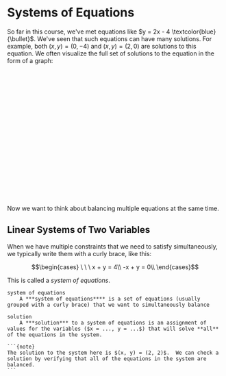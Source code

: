 # Systems of Equations

So far in this course, we've met equations like $y = 2x - 4 \textcolor{blue}{\bullet}$.  We've seen that such equations can have many solutions.  For example, both $(x, y) = (0, -4)$ and $(x, y) = (2, 0)$ are solutions to this equation.  We often visualize the full set of solutions to the equation in the form of a graph:

<div id="calculator1" style="width: 90%; height: 300px; margin-left: auto; margin-right: auto;">
</div>

Now we want to think about balancing multiple equations at the same time.

## Linear Systems of Two Variables
When we have multiple constraints that we need to satisfy simultaneously, we typically write them with a curly brace, like this:

$$\begin{cases}
\ \ \ x + y = 4\\
-x + y = 0\\
\end{cases}$$

This is called a *system of equations*.

```{glossary}
system of equations
    A ***system of equations**** is a set of equations (usually grouped with a curly brace) that we want to simultaneously balance

solution
    A ***solution*** to a system of equations is an assignment of values for the variables ($x = ..., y = ...$) that will solve **all** of the equations in the system.
```

````{margin}
```{note}
The solution to the system here is $(x, y) = (2, 2)$.  We can check a solution by verifying that all of the equations in the system are balanced.
```
````

<script src="https://www.desmos.com/api/v1.6/calculator.js?apiKey=dcb31709b452b1cf9dc26972add0fda6"></script>

<script src="../../../scripts/Matrix Unit/1-systems-of-equations.js">
</script>